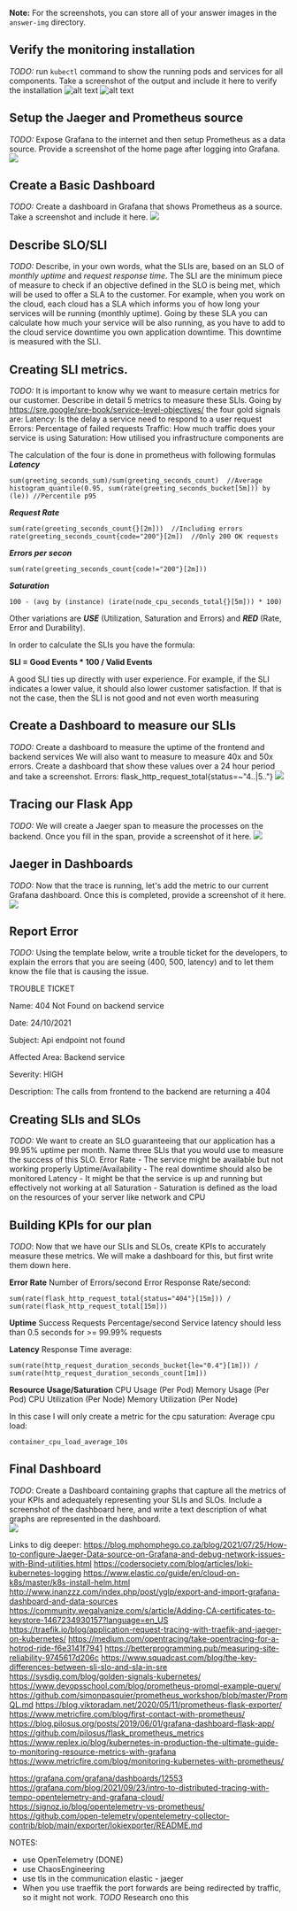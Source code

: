 **Note:** For the screenshots, you can store all of your answer images in the `answer-img` directory.

## Verify the monitoring installation

*TODO:* run `kubectl` command to show the running pods and services for all components. Take a screenshot of the output and include it here to verify the installation
![alt text](./answer-img/01-pods.png)
![alt text](./answer-img/01-svc.png)

## Setup the Jaeger and Prometheus source
*TODO:* Expose Grafana to the internet and then setup Prometheus as a data source. Provide a screenshot of the home page after logging into Grafana.
![](answer-img/02-grafana.png)

## Create a Basic Dashboard
*TODO:* Create a dashboard in Grafana that shows Prometheus as a source. Take a screenshot and include it here.
![](answer-img/03-dashboard.png)

## Describe SLO/SLI
*TODO:* Describe, in your own words, what the SLIs are, based on an SLO of *monthly uptime* and *request response time*.
The SLI are the minimum piece of measure to check if an objective defined in the SLO is being met, which will be used 
to offer a SLA to the customer. For example, when you work on the cloud, each cloud has a SLA which informs you of
how long your services will be running (monthly uptime). Going by these SLA you can calculate how much your service
will be also running, as you have to add to the cloud service downtime you own application downtime. This downtime is
measured with the SLI. 

## Creating SLI metrics.
*TODO:* It is important to know why we want to measure certain metrics for our customer. Describe in detail 5 metrics to measure these SLIs.
Going by https://sre.google/sre-book/service-level-objectives/ the four gold signals are:
Latency: Is the delay a service need to respond to a user request
Errors: Percentage of failed requests
Traffic: How much traffic does your service is using
Saturation: How utilised you infrastructure components are

The calculation of the four is done in prometheus with following formulas
***Latency***
```
sum(greeting_seconds_sum)/sum(greeting_seconds_count)  //Average
histogram_quantile(0.95, sum(rate(greeting_seconds_bucket[5m])) by (le)) //Percentile p95
```
***Request Rate***
```
sum(rate(greeting_seconds_count{}[2m]))  //Including errors
rate(greeting_seconds_count{code="200"}[2m])  //Only 200 OK requests
```
***Errors per secon***
```
sum(rate(greeting_seconds_count{code!="200"}[2m]))
```
***Saturation***
```
100 - (avg by (instance) (irate(node_cpu_seconds_total{}[5m])) * 100)
```


Other variations are ***USE*** (Utilization, Saturation and Errors) and ***RED*** (Rate, Error and Durability).

In order to calculate the SLIs you have the formula:

**SLI = Good Events * 100 / Valid Events**

A good SLI ties up directly with user experience. For example, if the SLI indicates a lower value, it should also lower customer satisfaction. If that is not the case, then the SLI is not good and not even worth measuring

## Create a Dashboard to measure our SLIs
*TODO:* Create a dashboard to measure the uptime of the frontend and backend services We will also want to measure to measure 40x and 50x errors. Create a dashboard that show these values over a 24 hour period and take a screenshot.
Errors: flask_http_request_total{status=~"4..|5.."}
![](answer-img/04-slis.png)

## Tracing our Flask App
*TODO:*  We will create a Jaeger span to measure the processes on the backend. Once you fill in the span, provide a screenshot of it here.
![](answer-img/05-jaeger.png)


## Jaeger in Dashboards
*TODO:* Now that the trace is running, let's add the metric to our current Grafana dashboard. Once this is completed, provide a screenshot of it here.
![](answer-img/06-jaeger-dashboard.png)



## Report Error
*TODO:* Using the template below, write a trouble ticket for the developers, to explain the errors that you are seeing (400, 500, latency) and to let them know the file that is causing the issue.

TROUBLE TICKET

Name: 404 Not Found on backend service

Date: 24/10/2021

Subject: Api endpoint not found

Affected Area: Backend service

Severity: HIGH

Description: The calls from frontend to the backend are returning a 404


## Creating SLIs and SLOs
*TODO:* We want to create an SLO guaranteeing that our application has a 99.95% uptime per month. Name three SLIs that you would use to measure the success of this SLO.
Error Rate -  The service might be available but not working properly
Uptime/Availability - The real downtime should also be monitored
Latency - It might be that the service is up and running but effectively not working at all
Saturation - Saturation is defined as the load on the resources of your server like network and CPU


## Building KPIs for our plan
*TODO*: Now that we have our SLIs and SLOs, create KPIs to accurately measure these metrics. We will make a dashboard for this, but first write them down here.


**Error Rate**
Number of Errors/second
Error Response Rate/second:
```
sum(rate(flask_http_request_total{status="404"}[15m])) / sum(rate(flask_http_request_total[15m]))
```

**Uptime**
Success Requests Percentage/second
Service latency should less than 0.5 seconds for >= 99.99% requests

**Latency**
Response Time average:
```
sum(rate(http_request_duration_seconds_bucket{le="0.4"}[1m])) / sum(rate(http_request_duration_seconds_count[1m]))
```

**Resource Usage/Saturation**
CPU Usage (Per Pod)
Memory Usage (Per Pod)
CPU Utilization (Per Node)
Memory Utilization (Per Node)

In this case I will only create a metric for the cpu saturation: Average cpu load:
```
container_cpu_load_average_10s
```


## Final Dashboard
*TODO*: Create a Dashboard containing graphs that capture all the metrics of your KPIs and adequately representing your SLIs and SLOs. Include a screenshot of the dashboard here, and write a text description of what graphs are represented in the dashboard.  
![](answer-img/07-kpis.png)


Links to dig deeper:
https://blog.mphomphego.co.za/blog/2021/07/25/How-to-configure-Jaeger-Data-source-on-Grafana-and-debug-network-issues-with-Bind-utilities.html
https://codersociety.com/blog/articles/loki-kubernetes-logging
https://www.elastic.co/guide/en/cloud-on-k8s/master/k8s-install-helm.html
http://www.inanzzz.com/index.php/post/yglp/export-and-import-grafana-dashboard-and-data-sources
https://community.wegalvanize.com/s/article/Adding-CA-certificates-to-keystore-1467234930157?language=en_US
https://traefik.io/blog/application-request-tracing-with-traefik-and-jaeger-on-kubernetes/
https://medium.com/opentracing/take-opentracing-for-a-hotrod-ride-f6e3141f7941
https://betterprogramming.pub/measuring-site-reliability-9745617d206c
https://www.squadcast.com/blog/the-key-differences-between-sli-slo-and-sla-in-sre
https://sysdig.com/blog/golden-signals-kubernetes/
https://www.devopsschool.com/blog/prometheus-promql-example-query/
https://github.com/simonpasquier/prometheus_workshop/blob/master/PromQL.md
https://blog.viktoradam.net/2020/05/11/prometheus-flask-exporter/
https://www.metricfire.com/blog/first-contact-with-prometheus/
https://blog.pilosus.org/posts/2019/06/01/grafana-dashboard-flask-app/
https://github.com/pilosus/flask_prometheus_metrics
https://www.replex.io/blog/kubernetes-in-production-the-ultimate-guide-to-monitoring-resource-metrics-with-grafana
https://www.metricfire.com/blog/monitoring-kubernetes-with-prometheus/



https://grafana.com/grafana/dashboards/12553
https://grafana.com/blog/2021/09/23/intro-to-distributed-tracing-with-tempo-opentelemetry-and-grafana-cloud/
https://signoz.io/blog/opentelemetry-vs-prometheus/
https://github.com/open-telemetry/opentelemetry-collector-contrib/blob/main/exporter/lokiexporter/README.md

NOTES:
- use OpenTelemetry (DONE)
- use ChaosEngineering
- use tls in the communication elastic - jaeger
- When you use traeffik the port forwards are being redirected by traffic, so it might not work. *TODO* Research ono this